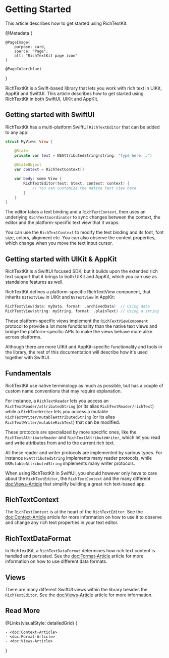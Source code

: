 # Getting Started

This article describes how to get started using RichTextKit.

@Metadata {
    
    @PageImage(
        purpose: card,
        source: "Page",
        alt: "RichTextKit page icon"
    )
    
    @PageColor(blue)
}

RichTextKit is a Swift-based library that lets you work with rich text in UIKit, AppKit and SwiftUI. This article describes how to get started using RichTextKit in both SwiftUI, UIKit and AppKit.



## Getting started with SwiftUI

RichTextKit has a multi-platform SwiftUI ``RichTextEditor`` that can be added to any app:

```swift
struct MyView: View {

    @State
    private var text = NSAttributedString(string: "Type here...")
    
    @StateObject
    var context = RichTextContext()

    var body: some View {
        RichTextEditor(text: $text, context: context) {
            // You can customize the native text view here
        }
    }
}
```

The editor takes a text binding and a ``RichTextContext``, then uses an underlying ``RichTextCoordinator`` to sync changes between the context, the editor and the platform-specific text view that it wraps. 

You can use the ``RichTextContext`` to modify the text binding and its font, font size, colors, alignment etc. You can also observe the context properties, which change when you move the text input cursor.



## Getting started with UIKit & AppKit

RichTextKit is a SwiftUI focused SDK, but it builds upon the extended rich text support that it brings to both UIKit and AppKit, which you can use as standalone features as well.

RichTextKit defines a platform-specific RichTextView component, that inherits `UITextView` in UIKit and `NSTextView` in AppKit:

```swift
RichTextView(data: myData, format: .archivedData)  // Using data
RichTextView(string: myString, format: .plainText) // Using a string
```

These platform-specific views implement the ``RichTextViewComponent`` protocol to provide a lot more functionality than the native text views and bridge the platform-specific APIs to make the views behave more alike across platforms.

Although there are more UIKit and AppKit-specific functionality and tools in the library, the rest of this documentation will describe how it's used together with SwiftUI. 



## Fundamentals

RichTextKit use native terminology as much as possible, but has a couple of custom name conventions that may require explanation.

For instance, a ``RichTextReader`` lets you access an ``RichTextReader/attributedString`` (or its alias ``RichTextReader/richText``) while a ``RichTextWriter`` lets you access a mutable ``RichTextWriter/mutableAttributedString`` (or its alias ``RichTextWriter/mutableRichText``) that can be modified.

These protocols are specialized by more specific ones, like the ``RichTextAttributeReader`` and ``RichTextAttributeWriter``, which let you read and write attributes from and to the current rich text.

All these reader and writer protocols are implemented by various types. For instance `NSAttributedString` implements many reader protocols, while `NSMutableAttributedString` implements many writer protocols.

When using RichTextKit in SwiftUI, you should however only have to care about the ``RichTextEditor``, the ``RichTextContext`` and the many different <doc:Views-Article> that simplify building a great rich text-based app.  




## RichTextContext

The ``RichTextContext`` is at the heart of the ``RichTextEditor``. See the <doc:Context-Article> article for more information on how to use it to observe and change any rich text properties in your text editor.



## RichTextDataFormat

In RichTextKit, a ``RichTextDataFormat`` determines how rich text content is handled and persisted. See the <doc:Format-Article> article for more information on how to use different data formats.



## Views

There are many different SwiftUI views within the library besides the ``RichTextEditor``. See the <doc:Views-Article> article for more information.



## Read More

@Links(visualStyle: detailedGrid) {
    
    - <doc:Context-Article>
    - <doc:Format-Article>
    - <doc:Views-Article>
}

